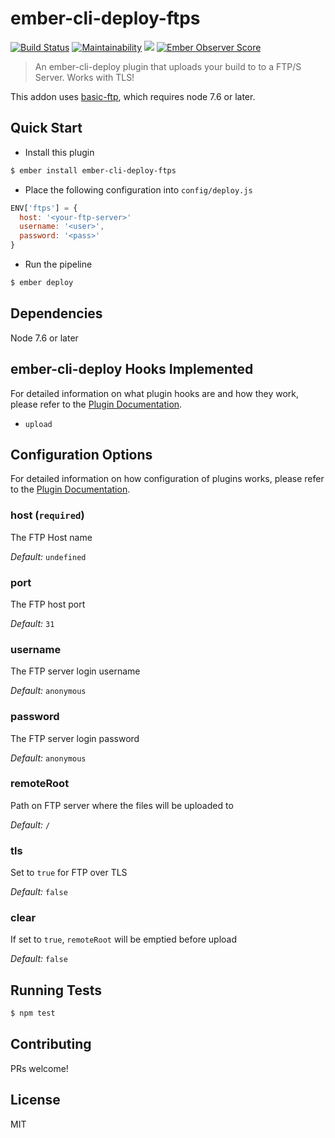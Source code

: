 # ember-cli-deploy-ftps
[![Build Status](https://travis-ci.org/medokin/ember-cli-deploy-ftps.svg?branch=master)](https://travis-ci.org/medokin/ember-cli-deploy-ftps)
[![Maintainability](https://api.codeclimate.com/v1/badges/e374892c414898ec443d/maintainability)](https://codeclimate.com/github/medokin/ember-cli-deploy-ftps/maintainability)
[![](https://ember-cli-deploy.github.io/ember-cli-deploy-version-badges/plugins/ember-cli-deploy-s3.svg)](http://ember-cli-deploy.github.io/ember-cli-deploy-version-badges/)
[![Ember Observer Score](https://emberobserver.com/badges/ember-cli-deploy-ftps.svg)](https://emberobserver.com/addons/ember-cli-deploy-ftps)


> An ember-cli-deploy plugin that uploads your build to to a FTP/S Server. Works with TLS!

This addon uses [basic-ftp][2], which requires node 7.6 or later.

## Quick Start
- Install this plugin

```bash
$ ember install ember-cli-deploy-ftps
```

- Place the following configuration into `config/deploy.js`

```javascript
ENV['ftps'] = {
  host: '<your-ftp-server>'
  username: '<user>',
  password: '<pass>'
}
```

- Run the pipeline

```bash
$ ember deploy
```

## Dependencies
Node 7.6 or later

## ember-cli-deploy Hooks Implemented

For detailed information on what plugin hooks are and how they work, please refer to the [Plugin Documentation][1].

- `upload`


## Configuration Options

For detailed information on how configuration of plugins works, please refer to the [Plugin Documentation][1].

### host (`required`)

The FTP Host name

*Default:* `undefined`

### port

The FTP host port

*Default:* `31`

### username

The FTP server login username

*Default:* `anonymous`

### password

The FTP server login password

*Default:* `anonymous`

### remoteRoot

Path on FTP server where the files will be uploaded to

*Default:* `/`

### tls

Set to `true` for FTP over TLS

*Default:* `false`

### clear

If set to `true`, `remoteRoot` will be emptied before upload

*Default:* `false`


## Running Tests
```bash
$ npm test
```

## Contributing
PRs welcome!

## License
MIT

[1]: http://ember-cli.github.io/ember-cli-deploy/plugins "Plugin Documentation"
[2]: https://github.com/patrickjuchli/basic-ftp "FTP/FTPS client for NodeJS"
